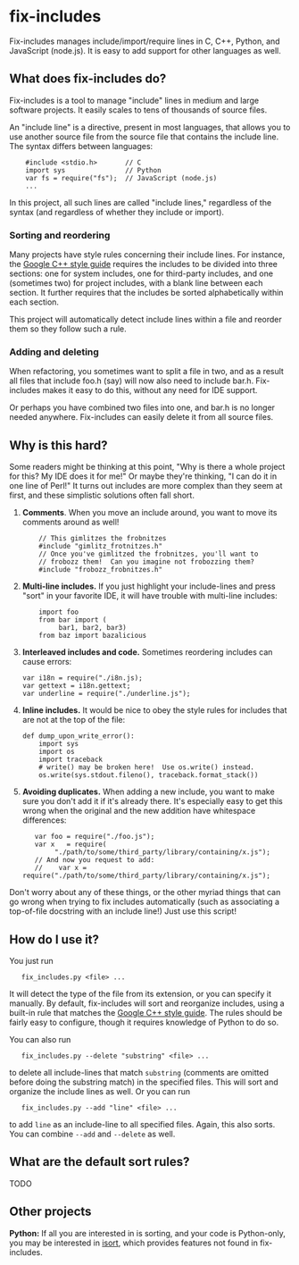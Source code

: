 # fix-includes

Fix-includes manages include/import/require lines in C, C++, Python,
and JavaScript (node.js).  It is easy to add support for other
languages as well.


## What does fix-includes do?

Fix-includes is a tool to manage "include" lines in medium and large
software projects.  It easily scales to tens of thousands of source
files.

An "include line" is a directive, present in most languages, that
allows you to use another source file from the source file that
contains the include line.  The syntax differs between languages:
```
    #include <stdio.h>       // C
    import sys               // Python
    var fs = require("fs");  // JavaScript (node.js)
    ...
```
In this project, all such lines are called "include lines," regardless
of the syntax (and regardless of whether they include or import).

### Sorting and reordering

Many projects have style rules concerning their include lines.  For
instance, the [Google C++ style
guide](https://google.github.io/styleguide/cppguide.html#Names_and_Order_of_Includes)
requires the includes to be divided into three sections: one for
system includes, one for third-party includes, and one (sometimes two)
for project includes, with a blank line between each section.  It
further requires that the includes be sorted alphabetically within
each section.

This project will automatically detect include lines within a file and
reorder them so they follow such a rule.

### Adding and deleting

When refactoring, you sometimes want to split a file in two, and as a
result all files that include foo.h (say) will now also need to
include bar.h.  Fix-includes makes it easy to do this, without any
need for IDE support.

Or perhaps you have combined two files into one, and bar.h is no
longer needed anywhere.  Fix-includes can easily delete it from all
source files.


## Why is this hard?

Some readers might be thinking at this point, "Why is there a whole
project for this?  My IDE does it for me!"  Or maybe they're thinking,
"I can do it in one line of Perl!"  It turns out includes are more
complex than they seem at first, and these simplistic solutions often
fall short.

1. **Comments**.  When you move an include around, you want to move
   its comments around as well!
   ```
       // This gimlitzes the frobnitzes
       #include "gimlitz_frotnitzes.h"
       // Once you've gimlitzed the frobnitzes, you'll want to
       // frobozz them!  Can you imagine not frobozzing them?
       #include "frobozz_frobnitzes.h"
   ```

1. **Multi-line includes.**  If you just highlight your include-lines
   and press "sort" in your favorite IDE, it will have trouble with
   multi-line includes:
   ```
       import foo
       from bar import (
            bar1, bar2, bar3)
       from baz import bazalicious
   ```

1. **Interleaved includes and code.**  Sometimes reordering includes
   can cause errors:
   ```
   var i18n = require("./i8n.js);
   var gettext = i18n.gettext;
   var underline = require("./underline.js");
   ```

1. **Inline includes.**  It would be nice to obey the style rules
   for includes that are not at the top of the file:
   ```
   def dump_upon_write_error():
       import sys
       import os
       import traceback
       # write() may be broken here!  Use os.write() instead.     
       os.write(sys.stdout.fileno(), traceback.format_stack())
   ```

1. **Avoiding duplicates.**  When adding a new include, you want to
   make sure you don't add it if it's already there.  It's especially
   easy to get this wrong when the original and the new addition have
   whitespace differences:
   ```
      var foo = require("./foo.js");
      var x   = require(
           "./path/to/some/third_party/library/containing/x.js");
      // And now you request to add:
      //    var x = require("./path/to/some/third_party/library/containing/x.js");
   ```

Don't worry about any of these things, or the other myriad things that
can go wrong when trying to fix includes automatically (such as
associating a top-of-file docstring with an include line!)  Just use
this script!


## How do I use it?

You just run
```
   fix_includes.py <file> ...
```

It will detect the type of the file from its extension, or you can
specify it manually.  By default, fix-includes will sort and
reorganize includes, using a built-in rule that matches the [Google
C++ style
guide](https://google.github.io/styleguide/cppguide.html#Names_and_Order_of_Includes).
The rules should be fairly easy to configure, though it requires
knowledge of Python to do so.

You can also run
```
   fix_includes.py --delete "substring" <file> ...
```
to delete all include-lines that match `substring` (comments are omitted
before doing the substring match) in the specified files.  This will
sort and organize the include lines as well.  Or you can run
```
   fix_includes.py --add "line" <file> ...
```
to add `line` as an include-line to all specified files.  Again, this
also sorts.  You can combine `--add` and `--delete` as well.


## What are the default sort rules?

TODO

## Other projects

**Python:** If all you are interested in is sorting, and your code is
Python-only, you may be interested in
[isort](https://github.com/timothycrosley/isort), which provides
features not found in fix-includes.
